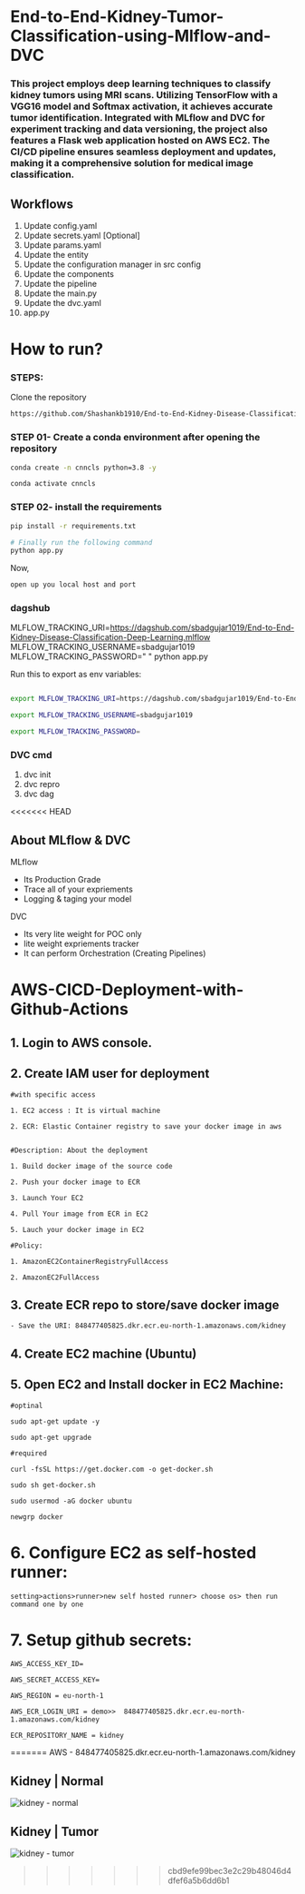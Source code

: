 # End-to-End-Kidney-Tumor-Classification-using-Mlflow-and-DVC

### This project employs deep learning techniques to classify kidney tumors using MRI scans. Utilizing TensorFlow with a VGG16 model and Softmax activation, it achieves accurate tumor identification. Integrated with MLflow and DVC for experiment tracking and data versioning, the project also features a Flask web application hosted on AWS EC2. The CI/CD pipeline ensures seamless deployment and updates, making it a comprehensive solution for medical image classification.


## Workflows

1. Update config.yaml
2. Update secrets.yaml [Optional]
3. Update params.yaml
4. Update the entity
5. Update the configuration manager in src config
6. Update the components
7. Update the pipeline 
8. Update the main.py
9. Update the dvc.yaml
10. app.py

# How to run?
### STEPS:

Clone the repository

```bash
https://github.com/Shashankb1910/End-to-End-Kidney-Disease-Classification-Deep-Learning.git
```
### STEP 01- Create a conda environment after opening the repository

```bash
conda create -n cnncls python=3.8 -y
```

```bash
conda activate cnncls
```


### STEP 02- install the requirements
```bash
pip install -r requirements.txt
```

```bash
# Finally run the following command
python app.py
```

Now,
```bash
open up you local host and port
```




### dagshub

MLFLOW_TRACKING_URI=https://dagshub.com/sbadgujar1019/End-to-End-Kidney-Disease-Classification-Deep-Learning.mlflow 
MLFLOW_TRACKING_USERNAME=sbadgujar1019 
MLFLOW_TRACKING_PASSWORD=" "
python app.py

Run this to export as env variables:

```bash

export MLFLOW_TRACKING_URI=https://dagshub.com/sbadgujar1019/End-to-End-Kidney-Disease-Classification-Deep-Learning.mlflow 

export MLFLOW_TRACKING_USERNAME=sbadgujar1019 

export MLFLOW_TRACKING_PASSWORD=

```


### DVC cmd

1. dvc init
2. dvc repro
3. dvc dag


<<<<<<< HEAD
## About MLflow & DVC

MLflow

 - Its Production Grade
 - Trace all of your expriements
 - Logging & taging your model


DVC 

 - Its very lite weight for POC only
 - lite weight expriements tracker
 - It can perform Orchestration (Creating Pipelines)



# AWS-CICD-Deployment-with-Github-Actions

## 1. Login to AWS console.

## 2. Create IAM user for deployment

	#with specific access

	1. EC2 access : It is virtual machine

	2. ECR: Elastic Container registry to save your docker image in aws


	#Description: About the deployment

	1. Build docker image of the source code

	2. Push your docker image to ECR

	3. Launch Your EC2 

	4. Pull Your image from ECR in EC2

	5. Lauch your docker image in EC2

	#Policy:

	1. AmazonEC2ContainerRegistryFullAccess

	2. AmazonEC2FullAccess

	
## 3. Create ECR repo to store/save docker image
    - Save the URI: 848477405825.dkr.ecr.eu-north-1.amazonaws.com/kidney

	
## 4. Create EC2 machine (Ubuntu) 

## 5. Open EC2 and Install docker in EC2 Machine:
	
	
	#optinal

	sudo apt-get update -y

	sudo apt-get upgrade
	
	#required

	curl -fsSL https://get.docker.com -o get-docker.sh

	sudo sh get-docker.sh

	sudo usermod -aG docker ubuntu

	newgrp docker
	
# 6. Configure EC2 as self-hosted runner:
    setting>actions>runner>new self hosted runner> choose os> then run command one by one


# 7. Setup github secrets:

    AWS_ACCESS_KEY_ID=

    AWS_SECRET_ACCESS_KEY=

    AWS_REGION = eu-north-1

    AWS_ECR_LOGIN_URI = demo>>  848477405825.dkr.ecr.eu-north-1.amazonaws.com/kidney

    ECR_REPOSITORY_NAME = kidney

=======
AWS - 848477405825.dkr.ecr.eu-north-1.amazonaws.com/kidney

## Kidney | Normal
![kidney - normal](https://github.com/Shashankb1910/End-to-End-Kidney-Disease-Classification-Deep-Learning/assets/129300507/ed1a5b2e-811f-43a0-b17e-c00439cc8188)

## Kidney | Tumor
![kidney - tumor](https://github.com/Shashankb1910/End-to-End-Kidney-Disease-Classification-Deep-Learning/assets/129300507/ea639a78-f6d9-4531-ab6d-3120fc8be845)



>>>>>>> cbd9efe99bec3e2c29b48046d4dfef6a5b6dd6b1
